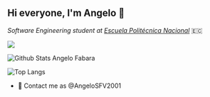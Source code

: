 ## Hi everyone, I'm Angelo 👋

*Software Engineering student at [Escuela Politécnica Nacional](https://www.epn.edu.ec)* 🇪🇨


![](https://visitor-badge.glitch.me/badge?page_id=AngeloSFV2001.AngeloSFV2001)
<br />

![Github Stats Angelo Fabara](https://github-readme-stats.vercel.app/api?username=AngeloSFV2001&count_private=true,issues&show_icons=true&show_owner=true&theme=tokyonight)

![Top Langs](https://github-readme-stats.vercel.app/api/top-langs?username=AngeloSFV2001&layout=compact&theme=tokyonight&langs_count=10)

- 💬 Contact me as @AngeloSFV2001
